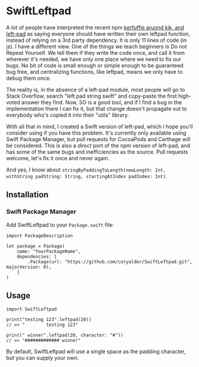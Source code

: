 
# SwiftLeftpad

A lot of people have interpreted the recent npm [kerfuffle aruond kik, and left-pad](http://blog.npmjs.org/post/141577284765/kik-left-pad-and-npm) as saying everyone should have written their own leftpad function, instead of relying on a 3rd party dependency. It is only 11 lines of code (in js). I have a different view. One of the things we teach beginners is Do not Repeat Yourself. We tell them if they write the code once, and call it from wherever it's needed, we have only one place where we need to fix our bugs. No bit of code is small enough or simple enough to be guaranteed bug free, and centralizing functions, like leftpad, means we only have to debug them once.

The reality is, in the absence of a left-pad module, most people will go to Stack Overflow, search "left pad string swift" and copy-paste the first high-voted answer they find. Now, SO is a good tool, and if I find a bug in the implementation there I can fix it, but that change doesn't propagate out to everybody who's copied it into their "utils" library.

With all that in mind, I created a Swift version of left-pad, which I hope you'll consider using if you have this problem. It's currently only available using Swift Package Manager, but pull requests for CocoaPods and Carthage will be considered. This is also a *direct* port of the npm version of left-pad, and has some of the same bugs and inefficiencies as the source. Pull requests welcome, let's fix it once and never again.

And yes, I know about `stringByPaddingToLength(newLength: Int, withString padString: String, startingAtIndex padIndex: Int)`.

## Installation

### Swift Package Manager

Add SwiftLeftpad to your `Package.swift` file:

    import PackageDescription

    let package = Package(
        name: "YourPackageName",
        dependencies: [
            .Package(url: "https://github.com/coryalder/SwiftLeftpad.git", majorVersion: 0),
        ]
    )

## Usage

    import SwiftLeftpad
    
    print("testing 123".leftpad(20))
    // => "        testing 123"
    
    print(" winner".leftpad(20, character: "#"))
    // => "############# winner"

By default, SwiftLeftpad will use a single space as the padding character, but you can supply your own.



